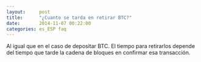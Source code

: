```yaml
---
layout:     post
title:      "¿Cuanto se tarda en retirar BTC?"
date:       2014-11-07 00:22:00
categories: es_ESP faq
---
```


Al igual que en el caso de depositar BTC. El tiempo para retirarlos depende del tiempo que tarde la cadena de bloques en confirmar esa transacción.
